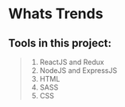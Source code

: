 # Whats Trends

## Tools in this project:
> 1. ReactJS and Redux
> 2. NodeJS and ExpressJS
> 3. HTML
> 4. SASS
> 5. CSS

